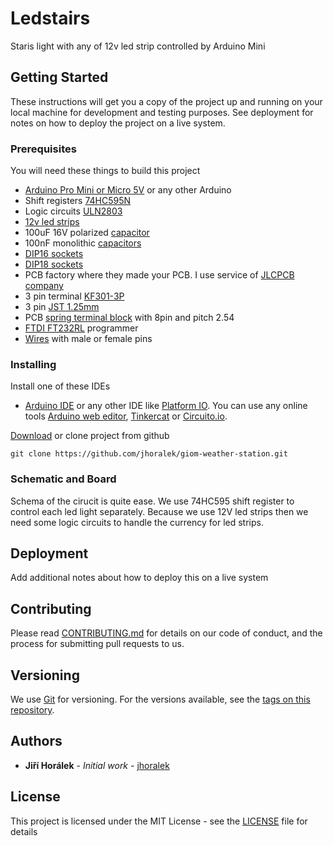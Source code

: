 # Ledstairs

Staris light with any of 12v led strip controlled by Arduino Mini

## Getting Started

These instructions will get you a copy of the project up and running on your local machine for development and testing purposes. See deployment for notes on how to deploy the project on a live system.

### Prerequisites

You will need these things to build this project

- [Arduino Pro Mini or Micro 5V](https://www.aliexpress.com/item/Pro-Micro-ATmega32U4-5V-16MHz-Replace-ATmega328-Pro-Mini/32649703074.html?spm=2114.search0104.3.139.643e65d9cuwmkA&ws_ab_test=searchweb0_0,searchweb201602_3_10065_10068_319_317_10696_453_10084_454_10083_433_10618_431_10304_10307_10820_10821_537_10302_536_10902_10059_10884_10887_321_322_10103,searchweb201603_70,ppcSwitch_0&algo_expid=31fbeb1a-766d-4e84-a48f-54efbf7e215c-21&algo_pvid=31fbeb1a-766d-4e84-a48f-54efbf7e215c&transAbTest=ae803_5) or any other Arduino
- Shift registers [74HC595N](https://www.aliexpress.com/item/16-74HC595-74HC595N-SN74HC595N-DIP-16-10pcs-Free-postage/32819609046.html?spm=2114.search0104.3.146.2b4e5f68lIuVdt&ws_ab_test=searchweb0_0,searchweb201602_3_10065_10068_319_317_10696_453_10084_454_10083_433_10618_431_10304_10307_10820_10821_537_10302_536_10902_10059_10884_10887_321_322_10103,searchweb201603_70,ppcSwitch_0&algo_expid=011b071f-41d5-48f3-a437-db7986b805df-22&algo_pvid=011b071f-41d5-48f3-a437-db7986b805df&transAbTest=ae803_5)
- Logic circuits [ULN2803](https://www.aliexpress.com/item/10pcs-ULN2803A-ULN2803APG-ULN2803-DIP-18/32823940295.html?spm=2114.search0104.3.15.4c5b4f039GnUmZ&ws_ab_test=searchweb0_0,searchweb201602_3_10065_10068_319_317_10696_453_10084_454_10083_433_10618_431_10304_10307_10820_10821_537_10302_536_10902_10059_10884_10887_321_322_10103,searchweb201603_70,ppcSwitch_0&algo_expid=c10f3aa9-f3ec-4300-8407-b10b669f355f-2&algo_pvid=c10f3aa9-f3ec-4300-8407-b10b669f355f&transAbTest=ae803_5)
- [12v led strips](https://www.aliexpress.com/item/5M-Roll-3528-SMD-Waterproof-60-LEDs-M-300-LEDs-Warm-Cool-White-Red-Green-Blue/32261760142.html?spm=a2g0s.9042311.0.0.27424c4d3v950r)
- 100uF 16V polarized [capacitor](https://www.aliexpress.com/item/100-pcs-lot-25V-47uF-volume-in-5-11mm-47-uf-25-v-high-quality-aluminum/32812085542.html?spm=a2g0s.9042311.0.0.27424c4d3v950r)
- 100nF monolithic [capacitors](https://www.aliexpress.com/item/50PC-Monolithic-Capacitor-101-102-103-104-220-330-50V-100PF-1NF-10NF-0-1UF-22P/32865098104.html?spm=a2g0s.9042311.0.0.27424c4d3v950r)
- [DIP16 sockets](https://www.aliexpress.com/item/10PCS-IC-Sockets-DIP6-DIP8-DIP14-DIP16-DIP18-DIP20-DIP28-DIP40-pins-Connector-DIP-Socket-6/32946280676.html?spm=a2g0s.9042311.0.0.27424c4d3v950r)
- [DIP18 sockets](https://www.aliexpress.com/item/10PCS-IC-Sockets-DIP6-DIP8-DIP14-DIP16-DIP18-DIP20-DIP28-DIP40-pins-Connector-DIP-Socket-6/32946280676.html?spm=a2g0s.9042311.0.0.27424c4d3v950r)
- PCB factory where they made your PCB. I use service of [JLCPCB company](https://jlcpcb.com/)
- 3 pin terminal [KF301-3P](https://www.aliexpress.com/item/10PCS-LOT-KF301-3P-250A-160V-Screw-3Pin-5-08mm-Straight-Pin-PCB-Screw-Terminal-Block/32691503188.html?spm=2114.search0104.3.22.3f818a59LeIPvy&ws_ab_test=searchweb0_0,searchweb201602_3_10065_10068_319_317_10696_453_10084_454_10083_433_10618_431_10304_10307_10820_10821_537_10302_536_10902_10059_10884_10887_321_322_10103,searchweb201603_70,ppcSwitch_0&algo_expid=5bf8a851-3af4-4ada-bb6d-fa87ae9e59a2-3&algo_pvid=5bf8a851-3af4-4ada-bb6d-fa87ae9e59a2&transAbTest=ae803_5)
- 3 pin [JST 1.25mm](https://www.aliexpress.com/item/50pcs-MICRO-JST-Connector-1-25MM-Pitch-pin-header-2P-3P-4P-5P-6P-7P-8P/32961123150.html?spm=2114.search0104.3.23.640e7611EvbVeK&ws_ab_test=searchweb0_0,searchweb201602_3_10065_10068_319_317_10696_453_10084_454_10083_433_10618_431_10304_10307_10820_10821_537_10302_536_10902_10059_10884_10887_321_322_10103,searchweb201603_70,ppcSwitch_0&algo_expid=9013d55a-98b5-432a-9bcf-bb84c076dc6d-3&algo_pvid=9013d55a-98b5-432a-9bcf-bb84c076dc6d&transAbTest=ae803_5)
- PCB [spring terminal block](https://www.aliexpress.com/item/20PCS-Lot-141R-2-54-8P-8Pin-PCB-Spring-Terminal-Block-ROHS-connector-Pitch-2-54mm/32603594829.html?spm=a2g0s.9042311.0.0.27424c4d3v950r) with 8pin and pitch 2.54
- [FTDI FT232RL](https://www.aliexpress.com/item/FT232RL-FTDI-USB-3-3V-5-5V-to-TTL-Serial-Adapter-Module-for-Arduino-Mini-Port/32279080531.html?spm=2114.search0104.3.178.2ad813devOa2Ft&ws_ab_test=searchweb0_0,searchweb201602_3_10065_10068_319_317_10696_453_10084_454_10083_433_10618_431_10304_10307_10820_10821_537_10302_536_10902_10059_10884_10887_321_322_10103,searchweb201603_70,ppcSwitch_0&algo_expid=45da325f-cf9f-4fde-8745-46b2906db7b1-25&algo_pvid=45da325f-cf9f-4fde-8745-46b2906db7b1&transAbTest=ae803_5) programmer
- [Wires](https://www.aliexpress.com/item/Free-shipping-Dupont-line-120pcs-10cm-male-to-male-male-to-female-and-female-to-female/2041500641.html?spm=2114.search0104.3.3.208412505Yn61i&ws_ab_test=searchweb0_0,searchweb201602_3_10065_10068_319_317_10696_453_10084_454_10083_433_10618_431_10304_10307_10820_10821_537_10302_536_10902_10059_10884_10887_321_322_10103,searchweb201603_70,ppcSwitch_0&algo_expid=1c33c82a-5e96-4290-84a5-e9120151b2b5-0&algo_pvid=1c33c82a-5e96-4290-84a5-e9120151b2b5&transAbTest=ae803_5) with male or female pins

### Installing

Install one of these IDEs

- [Arduino IDE](https://www.arduino.cc/en/Main/Software) or any other IDE like [Platform IO](https://platformio.org/). You can use any online tools [Arduino web editor](https://create.arduino.cc/editor), [Tinkercat](https://www.tinkercad.com/circuits) or [Circuito.io](https://www.circuito.io/).

[Download](https://github.com/jhoralek/giom-weather-station/archive/master.zip) or clone project from github

```
git clone https://github.com/jhoralek/giom-weather-station.git
```

### Schematic and Board

Schema of the cirucit is quite ease. We use 74HC595 shift register to control each led light separately.
Because we use 12V led strips then we need some logic circuits to handle the currency for led strips.

## Deployment

Add additional notes about how to deploy this on a live system

## Contributing

Please read [CONTRIBUTING.md](https://gist.github.com/PurpleBooth/b24679402957c63ec426) for details on our code of conduct, and the process for submitting pull requests to us.

## Versioning

We use [Git](https://git-scm.com/) for versioning. For the versions available, see the [tags on this repository](https://github.com/your/project/tags).

## Authors

- **Jiří Horálek** - _Initial work_ - [jhoralek](https://github.com/jhoralek)

## License

This project is licensed under the MIT License - see the [LICENSE](LICENSE) file for details
